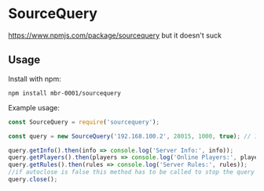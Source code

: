# SourceQuery

https://www.npmjs.com/package/sourcequery but it doesn't suck

## Usage

Install with npm:

    npm install mbr-0001/sourcequery

Example usage:

```js
const SourceQuery = require('sourcequery');

const query = new SourceQuery('192.168.100.2', 28015, 1000, true); // 1000ms timeout, automatically close connection 250ms after last request

query.getInfo().then(info => console.log('Server Info:', info));
query.getPlayers().then(players => console.log('Online Players:', players));
query.getRules().then(rules => console.log('Server Rules:', rules));
//if autoclose is false this method has to be called to stop the query from preventing the process from exiting
query.close();
```